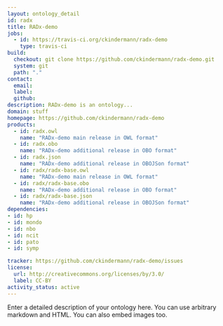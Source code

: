 ```yaml
---
layout: ontology_detail
id: radx
title: RADx-demo
jobs:
  - id: https://travis-ci.org/ckindermann/radx-demo
    type: travis-ci
build:
  checkout: git clone https://github.com/ckindermann/radx-demo.git
  system: git
  path: "."
contact:
  email: 
  label: 
  github: 
description: RADx-demo is an ontology...
domain: stuff
homepage: https://github.com/ckindermann/radx-demo
products:
  - id: radx.owl
    name: "RADx-demo main release in OWL format"
  - id: radx.obo
    name: "RADx-demo additional release in OBO format"
  - id: radx.json
    name: "RADx-demo additional release in OBOJSon format"
  - id: radx/radx-base.owl
    name: "RADx-demo main release in OWL format"
  - id: radx/radx-base.obo
    name: "RADx-demo additional release in OBO format"
  - id: radx/radx-base.json
    name: "RADx-demo additional release in OBOJSon format"
dependencies:
- id: hp
- id: mondo
- id: nbo
- id: ncit
- id: pato
- id: symp

tracker: https://github.com/ckindermann/radx-demo/issues
license:
  url: http://creativecommons.org/licenses/by/3.0/
  label: CC-BY
activity_status: active
---
```


Enter a detailed description of your ontology here. You can use arbitrary markdown and HTML.
You can also embed images too.


